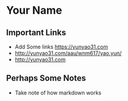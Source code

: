 # Your Name

## Important Links

- Add Some links https://yunyao31.com
- http://yunyao31.com/aau/wnm617/yao.yun/
- http://yunyao31.com

## Perhaps Some Notes

- Take note of how markdown works
